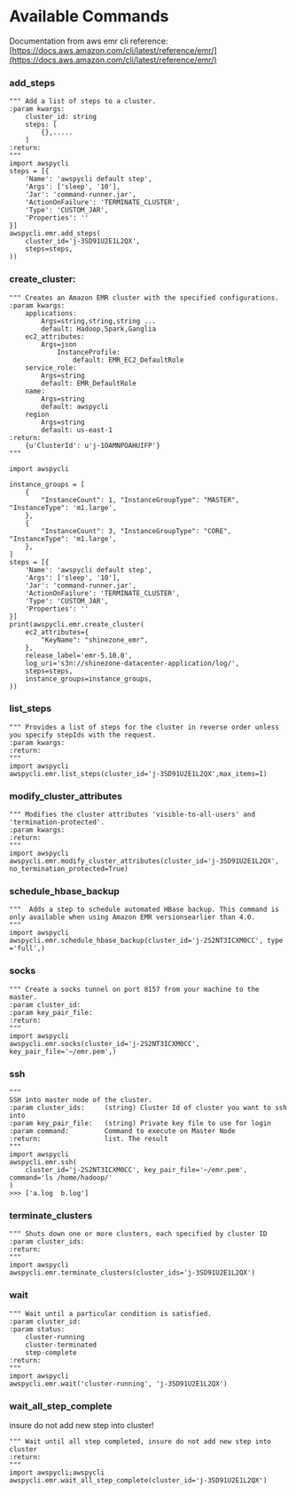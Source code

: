 # Available Commands

   Documentation from aws emr cli reference: [https://docs.aws.amazon.com/cli/latest/reference/emr/](https://docs.aws.amazon.com/cli/latest/reference/emr/)

### add_steps
    """ Add a list of steps to a cluster.
    :param kwargs:
        cluster_id: string
        steps: [
            {},.....
        ]
    :return:
    """
    import awspycli
    steps = [{
        'Name': 'awspycli default step',
        'Args': ['sleep', '10'],
        'Jar': 'command-runner.jar',
        'ActionOnFailure': 'TERMINATE_CLUSTER',
        'Type': 'CUSTOM_JAR',
        'Properties': ''
    }]
    awspycli.emr.add_steps(
        cluster_id='j-3SD91U2E1L2QX',
        steps=steps,
    ))
        
### create_cluster:

    """ Creates an Amazon EMR cluster with the specified configurations.
    :param kwargs:
        applications:
            Args=string,string,string ...
            default: Hadoop,Spark,Ganglia
        ec2_attributes:
            Args=json
                InstanceProfile:
                    default: EMR_EC2_DefaultRole
        service_role:
            Args=string
            default: EMR_DefaultRole
        name:
            Args=string
            default: awspycli
        region
            Args=string
            default: us-east-1
    :return:
        {u'ClusterId': u'j-1OAMNPOAHUIFP'}
    """
    
    import awspycli
    
    instance_groups = [
        {
            "InstanceCount": 1, "InstanceGroupType": "MASTER", "InstanceType": 'm1.large',
        },
        {
            "InstanceCount": 3, "InstanceGroupType": "CORE", "InstanceType": 'm1.large',
        },
    ]
    steps = [{
        'Name': 'awspycli default step',
        'Args': ['sleep', '10'],
        'Jar': 'command-runner.jar',
        'ActionOnFailure': 'TERMINATE_CLUSTER',
        'Type': 'CUSTOM_JAR',
        'Properties': ''
    }]
    print(awspycli.emr.create_cluster(
        ec2_attributes={
            "KeyName": "shinezone_emr",
        },
        release_label='emr-5.10.0',
        log_uri='s3n://shinezone-datacenter-application/log/',
        steps=steps,
        instance_groups=instance_groups,
    ))


### list_steps
    """ Provides a list of steps for the cluster in reverse order unless you specify stepIds with the request.
    :param kwargs:
    :return: 
    """
    import awspycli
    awspycli.emr.list_steps(cluster_id='j-3SD91U2E1L2QX',max_items=1)


### modify_cluster_attributes
    """ Modifies the cluster attributes 'visible-to-all-users' and 'termination-protected'.
    :param kwargs:
    :return:
    """
    import awspycli
    awspycli.emr.modify_cluster_attributes(cluster_id='j-3SD91U2E1L2QX', no_termination_protected=True)

### schedule_hbase_backup
    """  Adds a step to schedule automated HBase backup. This command is only available when using Amazon EMR versionsearlier than 4.0.
    """
    import awspycli
    awspycli.emr.schedule_hbase_backup(cluster_id='j-2S2NT3ICXM0CC', type ='full',)

### socks
    """ Create a socks tunnel on port 8157 from your machine to the master.
    :param cluster_id:
    :param key_pair_file:
    :return:
    """
    import awspycli
    awspycli.emr.socks(cluster_id='j-2S2NT3ICXM0CC', key_pair_file='~/emr.pem',)
    
### ssh
    """
    SSH into master node of the cluster.
    :param cluster_ids:     (string) Cluster Id of cluster you want to ssh into
    :param key_pair_file:   (string) Private key file to use for login
    :param command:         Command to execute on Master Node
    :return:                list. The result
    """
    import awspycli
    awspycli.emr.ssh(
        cluster_id='j-2S2NT3ICXM0CC', key_pair_file='~/emr.pem', command='ls /home/hadoop/'
    )
    >>> ['a.log  b.log']

        
### terminate_clusters
    """ Shuts down one or more clusters, each specified by cluster ID
    :param cluster_ids:
    :return:
    """
    import awspycli
    awspycli.emr.terminate_clusters(cluster_ids='j-3SD91U2E1L2QX')


### wait
    """ Wait until a particular condition is satisfied.
    :param cluster_id:
    :param status:
        cluster-running
        cluster-terminated
        step-complete
    :return:
    """
    import awspycli
    awspycli.emr.wait('cluster-running', 'j-3SD91U2E1L2QX')

### wait_all_step_complete
<aside class="notice">
insure do not add new step into cluster!
</aside>

    """ Wait until all step completed, insure do not add new step into cluster
    :return:
    """
    import awspycli;awspycli
    awspycli.emr.wait_all_step_complete(cluster_id='j-3SD91U2E1L2QX')
    
